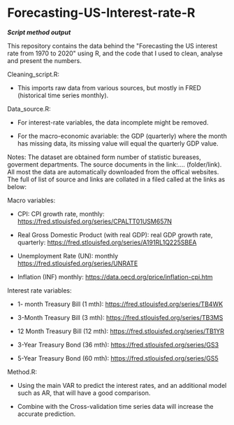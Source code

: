 # Forecasting-US-Interest-rate-R
***Script method output***

This repository contains the data behind the "Forecasting the US interest rate from 1970 to 2020" using R, and the code that I used to clean, analyse and present the numbers.

Cleaning_script.R: 

- This imports raw data from various sources, but mostly in FRED (historical time series monthly). 

Data_source.R:

- For interest-rate variables, the data incomplete might be removed.

- For the macro-economic avariable: the GDP (quarterly) where the month has missing data, its missing value will equal the quarterly GDP value.

Notes: The dataset are obtained form number of statistic bureases, goverment departments. The source documents in the link:.... (folder/link). All most the data are automatically downloaded from the offical websites. The full of list of source and links are collated in a filed called at the links as below:

Macro variables:
 
 - CPI: CPI growth rate, monthly: https://fred.stlouisfed.org/series/CPALTT01USM657N
 
 - Real Gross Domestic Product (with real GDP): real GDP growth rate, quarterly: https://fred.stlouisfed.org/series/A191RL1Q225SBEA
 
 - Unemployment Rate (UN): monthly  https://fred.stlouisfed.org/series/UNRATE
 
 - Inflation (INF) monthly: https://data.oecd.org/price/inflation-cpi.htm
 
 Interest rate variables:
 
 - 1- month Treasury Bill (1 mth): https://fred.stlouisfed.org/series/TB4WK
 
 - 3-Month Treasury Bill (3 mth): https://fred.stlouisfed.org/series/TB3MS
 
 - 12 Month Treasury Bill (12 mth): https://fred.stlouisfed.org/series/TB1YR
 
 - 3-Year Treasury Bond (36 mth): https://fred.stlouisfed.org/series/GS3
 
 - 5-Year Treasury Bond (60 mth): https://fred.stlouisfed.org/series/GS5

Method.R:

- Using the main VAR to predict the interest rates, and an additional model such as AR, that will have a good comparison. 

- Combine with the Cross-validation time series data will increase the accurate prediction. 
